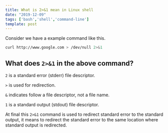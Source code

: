 ```yaml
---
title: What is 2>&1 mean in Linux shell
date: "2019-12-09"
tags: ['bash','shell','command-line']
template: post
---
```


Consider we have a example command like this.

```bash
curl http://www.google.com > /dev/null 2>&1
```

## What does `2>&1` in the above command?

`2` is a standard error (stderr) file descriptor.

`>` is used for redirection.

`&` indicates follow a file descriptor, not a file name.

`1` is a standard output (stdout) file descriptor.

At final this `2>&1` command is used to redirect standard error to the standard output, it means to redirect the standard error to the same location where standard output is redirected.